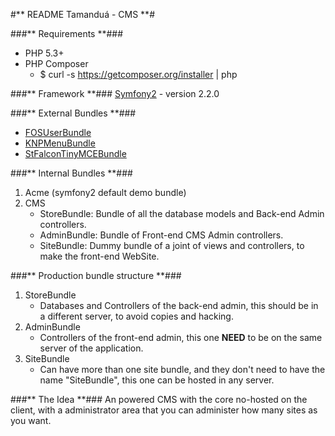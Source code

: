 #** README Tamanduá - CMS **#

###** Requirements **###
 * PHP 5.3+
 * PHP Composer
    - $ curl -s https://getcomposer.org/installer | php

###** Framework **###
[Symfony2](http://symfony.com/]) - version 2.2.0

###** External Bundles **###
 * [FOSUserBundle](https://github.com/FriendsOfSymfony/FOSUserBundle)
 * [KNPMenuBundle](https://github.com/KnpLabs/KnpMenuBundle)
 * [StFalconTinyMCEBundle](https://github.com/stfalcon/TinymceBundle)

###** Internal Bundles **###
 1. Acme (symfony2 default demo bundle)
 2. CMS
    - StoreBundle: Bundle of all the database models and Back-end Admin controllers.
    - AdminBundle: Bundle of Front-end CMS Admin controllers.
    - SiteBundle: Dummy bundle of a joint of views and controllers, to make the front-end WebSite.

###** Production bundle structure **###
 1. StoreBundle
    - Databases and Controllers of the back-end admin, this should be in a different server, to avoid copies and hacking.
 2. AdminBundle
    - Controllers of the front-end admin, this one **NEED** to be on the same server of the application.
 3. SiteBundle
    - Can have more than one site bundle, and they don't need to have the name "SiteBundle", this one can be hosted in any server.

###** The Idea **###
An powered CMS with the core no-hosted on the client, with a administrator area that you can administer how many sites as you want.
